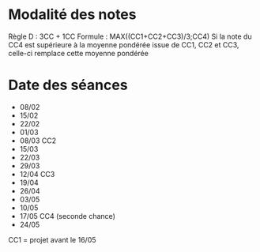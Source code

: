 # Modalité des notes

Règle D : 3CC + 1CC
Formule : MAX((CC1+CC2+CC3)/3;CC4)
Si la note du CC4 est supérieure à la moyenne pondérée issue de CC1, CC2 et CC3, celle-ci remplace cette moyenne pondérée

# Date des séances 

* 08/02
* 15/02
* 22/02
* 01/03
* 08/03 CC2
* 15/03
* 22/03
* 29/03
* 12/04 CC3
* 19/04
* 26/04
* 03/05
* 10/05
* 17/05 CC4 (seconde chance) 
* 24/05 

CC1 = projet avant le 16/05
